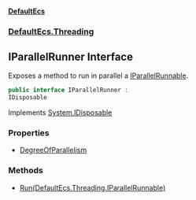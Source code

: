 #### [DefaultEcs](./index.md 'index')
### [DefaultEcs.Threading](./DefaultEcs-Threading.md 'DefaultEcs.Threading')
## IParallelRunner Interface
Exposes a method to run in parallel a [IParallelRunnable](./DefaultEcs-Threading-IParallelRunnable.md 'DefaultEcs.Threading.IParallelRunnable').  
```csharp
public interface IParallelRunner :
IDisposable
```
Implements [System.IDisposable](https://docs.microsoft.com/en-us/dotnet/api/System.IDisposable 'System.IDisposable')  
### Properties
- [DegreeOfParallelism](./DefaultEcs-Threading-IParallelRunner-DegreeOfParallelism.md 'DefaultEcs.Threading.IParallelRunner.DegreeOfParallelism')
### Methods
- [Run(DefaultEcs.Threading.IParallelRunnable)](./DefaultEcs-Threading-IParallelRunner-Run(DefaultEcs-Threading-IParallelRunnable).md 'DefaultEcs.Threading.IParallelRunner.Run(DefaultEcs.Threading.IParallelRunnable)')

